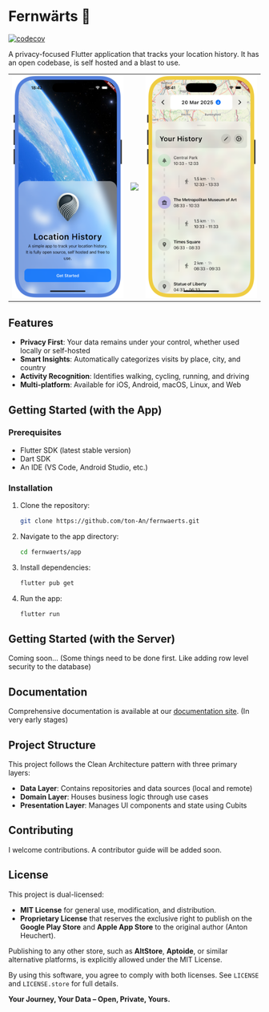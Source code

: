 # Fernwärts 📍
[![codecov](https://codecov.io/gh/ton-An/fernwaerts/graph/badge.svg?token=X5F77OEGXS)](https://codecov.io/gh/ton-An/fernwaerts)

A privacy-focused Flutter application that tracks your location history. It has an open codebase, is self hosted and a blast to use.

|   |   |   |
|---|---|---|
![](/docs/public/assets/screenshots/home.png)  |  ![](/docs/public/assets/screenshots/map.png) |  ![](/docs/public/assets/screenshots/map_modal.png)

## Features

- **Privacy First**: Your data remains under your control, whether used locally or self-hosted
- **Smart Insights**: Automatically categorizes visits by place, city, and country
- **Activity Recognition**: Identifies walking, cycling, running, and driving
- **Multi-platform**: Available for iOS, Android, macOS, Linux, and Web

## Getting Started (with the App)

### Prerequisites

- Flutter SDK (latest stable version)
- Dart SDK
- An IDE (VS Code, Android Studio, etc.)

### Installation

1. Clone the repository:
   ```bash
   git clone https://github.com/ton-An/fernwaerts.git
   ```

2. Navigate to the app directory:
   ```bash
   cd fernwaerts/app
   ```

3. Install dependencies:
   ```bash
   flutter pub get
   ```

4. Run the app:
   ```bash
   flutter run
   ```

## Getting Started (with the Server)

Coming soon... (Some things need to be done first. Like adding row level security to the database)

## Documentation

Comprehensive documentation is available at our [documentation site](https://ton-an.github.io/fernwaerts/). (In very early stages)

## Project Structure

This project follows the Clean Architecture pattern with three primary layers:

- **Data Layer**: Contains repositories and data sources (local and remote)
- **Domain Layer**: Houses business logic through use cases
- **Presentation Layer**: Manages UI components and state using Cubits

## Contributing

I welcome contributions. A contributor guide will be added soon.

## License
This project is dual-licensed:
- **MIT License** for general use, modification, and distribution.
- **Proprietary License** that reserves the exclusive right to publish on the **Google Play Store** and **Apple App Store** to the original author (Anton Heuchert).

Publishing to any other store, such as **AltStore**, **Aptoide**, or similar alternative platforms, is explicitly allowed under the MIT License.

By using this software, you agree to comply with both licenses. See `LICENSE` and `LICENSE.store` for full details.

**Your Journey, Your Data – Open, Private, Yours.**